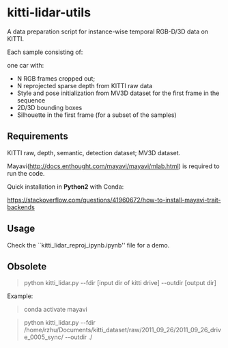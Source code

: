 # kitti-lidar-utils

A data preparation script for instance-wise temporal RGB-D/3D data on KITTI.

Each sample consisting of:

one car with:
- N RGB frames cropped out;
- N reprojected sparse depth from KITTI raw data
- Style and pose initialization from MV3D dataset for the first frame in the sequence
- 2D/3D bounding boxes
- Silhouette in the first frame (for a subset of the samples)

## Requirements    

KITTI raw, depth, semantic, detection dataset; MV3D dataset.

Mayavi(http://docs.enthought.com/mayavi/mayavi/mlab.html) is required to run the code.

Quick installation in **Python2** with Conda:

https://stackoverflow.com/questions/41960672/how-to-install-mayavi-trait-backends

## Usage

Check the ``kitti_lidar_reproj_ipynb.ipynb'' file for a demo.

## Obsolete

> python kitti_lidar.py --fdir [input dir of kitti drive] --outdir [output dir]

Example: 

> conda activate mayavi

> python kitti_lidar.py --fdir /home/rzhu/Documents/kitti_dataset/raw/2011_09_26/2011_09_26_drive_0005_sync/ --outdir ./
